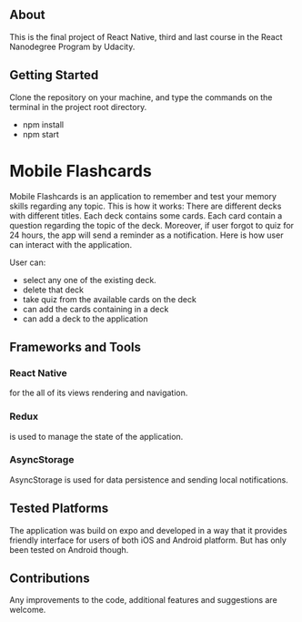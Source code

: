 ## About
This is the final project of React Native, third and last course in the React Nanodegree Program by Udacity.

## Getting Started
Clone the repository on your machine, and type the commands on the terminal in the project root directory.
- npm install
- npm start

# Mobile Flashcards
Mobile Flashcards is an application to remember and test your memory skills regarding any topic. This is how it works:
There are different decks with different titles. Each deck contains some cards. Each card contain a question regarding the topic of the deck. Moreover, if user forgot to quiz for 24 hours, the app will send a reminder as a notification. Here is how user can interact with the application.

User can:
- select any one of the existing deck.
- delete that deck
- take quiz from the available cards on the deck
- can add the cards containing in a deck
- can add a deck to the application

## Frameworks and Tools
### React Native
for the all of its views rendering and navigation.

### Redux
is used to manage the state of the application.

### AsyncStorage
AsyncStorage is used for data persistence and sending local notifications.

## Tested Platforms
The application was build on expo and developed in a way that it provides friendly interface for users of both iOS and Android platform. But has only been tested on Android though.

## Contributions
Any improvements to the code, additional features and suggestions are welcome.

